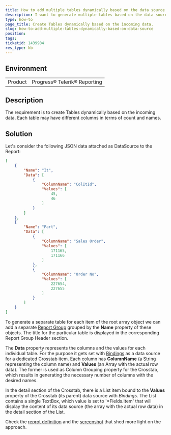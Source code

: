 ```yaml
---
title: How to add multiple tables dynamically based on the data source
description: I want to generate multiple tables based on the data source and the number of tables at the design is not known/defined.
type: how-to
page_title: Create Tables dynamically based on the incoming data. 
slug: how-to-add-multiple-tables-dynamically-based-on-data-source
position: 
tags: 
ticketid: 1439984
res_type: kb
---
```


## Environment
<table>
	<tbody>
		<tr>
			<td>Product</td>
			<td>Progress® Telerik® Reporting</td>
		</tr>
	</tbody>
</table>


## Description
The requirement is to create Tables dynamically based on the incoming data. Each table may have different columns in terms of count and names.

## Solution
Let's consider the following JSON data attached as DataSource to the Report: 
```JSON
[
	{
		"Name": "It",
		"Data": [
			{
				"ColumnName": "ColItId",
				"Values": [
					45,
					46
				]
			}
		]
	},
	{
		"Name": "Part",
		"Data": [
			{
				"ColumnName": "Sales Order",
				"Values": [
					171165,
					171166
				]
			},
			{
				"ColumnName": "Order No",
				"Values": [
					227654,
					227655
				]
			}
		]
	}
]
```
To generate a separate table for each item of the root array object we can add a separate [Report Group](../data-items-how-to-add-groups-to-report-item) grouped by the __Name__ property of these objects. The title for the particular table is displayed in the corresponding Report Group Header section.

The __Data__ property represents the columns and the values for each individual table. For the purpose it gets set with [Bindings](../expressions-bindings) as a data source for a dedicated Crosstab item. Each column has __ColumnName__ (a String representing the column name) and __Values__ (an Array with the actual row data). The former is used as Column Grouping property for the Crosstab, which results in generating the necessary number of columns with the desired names. 

In the detail section of the Crosstab, there is a List item bound to the __Values__ property of the Crosstab (its parent) data source with _Bindings_. The List contains a single TextBox, which value is set to '=Fields.Item' that will display the content of its data source (the array with the actual row data) in the detail section of the List. 

Check the [reprot definition](https://www.telerik.com/docs/default-source/knowledgebasearticleattachments/reporting/report1.trdp?sfvrsn=f09b7582_2&download=true) and the [screenshot](https://www.telerik.com/docs/default-source/knowledgebasearticleattachments/reporting/listincrosstab.png?sfvrsn=dc74f2bf_2) that shed more light on the approach.
